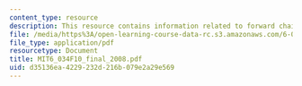 ```yaml
---
content_type: resource
description: This resource contains information related to forward chaining.
file: /media/https%3A/open-learning-course-data-rc.s3.amazonaws.com/6-034-artificial-intelligence-fall-2010/d35136ea4229232d216b079e2a29e569_MIT6_034F10_final_2008.pdf
file_type: application/pdf
resourcetype: Document
title: MIT6_034F10_final_2008.pdf
uid: d35136ea-4229-232d-216b-079e2a29e569
---
```

